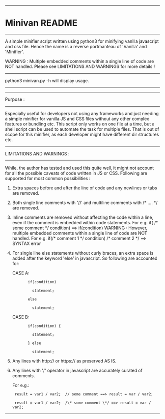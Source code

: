 *********************************************************************************************
# Minivan README
*********************************************************************************************

A simple minifier script written using python3 for minifying vanilla javascript and css file.
Hence the name is a reverse portmanteau of 'Vanilla' and 'Minifier'.

   WARNING : Multiple embedded comments within a single line of code are NOT handled. Please
             see LIMITATIONS AND WARNINGS for more details !

*******************************************
python3 minivan.py -h will display usage.
*******************************************

*******************************************
Purpose :
*******************************************
Especially useful for developers not using any frameworks and just needing a simple minifier
for vanilla JS and CSS files without any other complex features or bundling etc. This script 
only works on one file at a time, but a shell script can be used to automate the task for 
multiple files. That is out of scope for this minifier, as each developer might have 
different dir structures etc.

*******************************************
LIMITATIONS AND WARNINGS :
*******************************************
While, the author has tested and used this quite well, it might not account for all the 
possible caveats of code written in JS or CSS. 
Following are supported for most common possibilities :
1) Extra spaces before and after the line of code and any newlines or tabs are removed.

2) Both single line comments with '//' and multiline comments with /* .... */ are removed.

3) Inline comments are removed without affecting the code within a line, even if the comment
   is embedded within code statements. For e.g.
      if( /\* some comment \*/ condition) ==> if(condition)
   WARNING : However, multiple embedded comments within a single line of code are NOT handled.
      For e.g.  if(/\* comment 1 \*/ condition) /\* comment 2 \*/  ==> SYNTAX error

4) For single line else statements without curly braces, an extra space is added after the
   keyword 'else' in javascript. So following are accounted for:

    CASE A:   
    
              if(condition)
  
                statement;
              
              else
                 
                statement;

    CASE B:   

              if(condition) {
                
                statement;
              
              } else
                  
                statement;

5) Any lines with http:// or https:// as preserved AS IS.

6) Any lines with '/' operator in javascript are accurately curated of comments.
   
   For e.g.:
        
        result = var1 / var2;  // some comment ==> result = var / var2;
        
        result = var1 / var2;  /\* some comment \*/ ==> result = var / var2;

*********************************************************************************************
